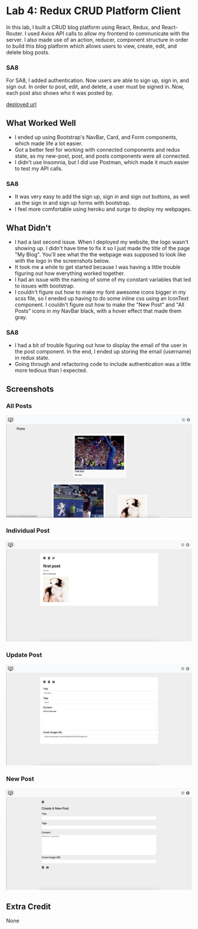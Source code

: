 # Lab 4: Redux CRUD Platform Client

In this lab, I built a CRUD blog platform using React, Redux, and React-Router. I used Axios API calls to allow my frontend to communicate with the server. I also made use of an action, reducer, component structure in order to build this blog platform which allows users to view, create, edit, and delete blog posts. 

### SA8
For SA8, I added authentication. Now users are able to sign up, sign in, and sign out. In order to post, edit, and delete, a user must be signed in. Now, each post also shows who it was posted by. 

[deployed url](http://chrissykes-cs52-blog-with-auth.surge.sh/)

## What Worked Well
- I ended up using Bootstrap's NavBar, Card, and Form components, which made life a lot easier. 
- Got a better feel for working with connected components and redux state, as my new-post, post, and posts components were all connected. 
- I didn't use Insomnia, but I did use Postman, which made it much easier to test my API calls.

### SA8
- It was very easy to add the sign up, sign in and sign out buttons, as well as the sign in and sign up forms with bootstrap. 
- I feel more comfortable using heroku and surge to deploy my webpages.

## What Didn't
- I had a last second issue. When I deployed my website, the logo wasn't showing up. I didn't have time to fix it so I just made the title of the page "My Blog". You'll see what the the webpage was supposed to look like with the logo in the screenshots below. 
- It took me a while to get started because I was having a little trouble figuring out how everything worked together. 
- I had an issue with the naming of some of my constant variables that led to issues with bootstrap. 
- I couldn't figure out how to make my font awesome icons bigger in my scss file, so I eneded up having to do some inline css using an IconText component. I couldn't figure out how to make the "New Post" and "All Posts" icons in my NavBar black, with a hover effect that made them gray.  

### SA8
- I had a bit of trouble figuring out how to display the email of the user in the post component. In the end, I ended up storing the email (username) in redux state. 
- Going through and refactoring code to include authentication was a little more tedious than I expected.

## Screenshots
### All Posts
![](src/img/all-posts.png)

### Individual Post
![](src/img/individual-post.png)

### Update Post
![](src/img/update-post.png)

### New Post
![](src/img/new-post.png)


## Extra Credit
None 
